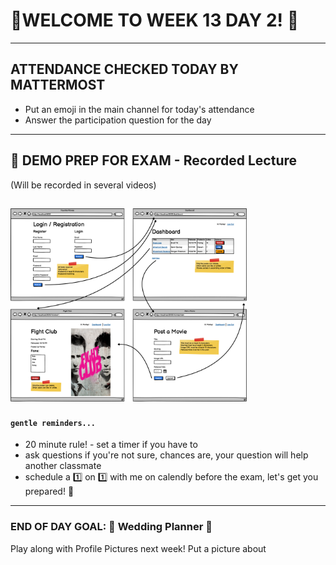 # :tada:WELCOME TO WEEK 13 DAY 2! :tada:

---

## ATTENDANCE CHECKED TODAY BY MATTERMOST

- Put an emoji in the main channel for today's attendance
- Answer the participation question for the day

---

## :school_satchel: DEMO PREP FOR EXAM - Recorded Lecture

(Will be recorded in several videos)

## <img src="favorite-movies.png" alt="favmovies" width="75%">

#### `gentle reminders...`

- 20 minute rule! - set a timer if you have to
- ask questions if you're not sure, chances are, your question will help another classmate
- schedule a :one: on :one: with me on calendly before the exam, let's get you prepared! :muscle:

---

### END OF DAY GOAL: :sparkler: Wedding Planner :sparkler:

Play along with Profile Pictures next week! Put a picture about
